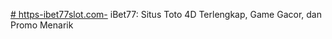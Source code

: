 [# https-ibet77slot.com-](https://ibet77slot.com/)
iBet77: Situs Toto 4D Terlengkap, Game Gacor, dan Promo Menarik

